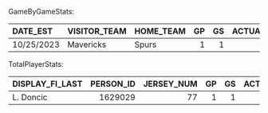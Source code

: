 GameByGameStats:

| DATE_EST   | VISITOR_TEAM   | HOME_TEAM   |   GP |   GS |   ACTUAL_MINUTES |   ACTUAL_SECONDS |   FG |   FGA |   FG_PCT |   FG3 |   FG3A |   FG3_PCT |   FT |   FTA |   FT_PCT |   OFF_REB |   DEF_REB |   TOT_REB |   AVG_TOT_REB |   AST |   PF |   DQ |   STL |   TURNOVERS |   BLK |   PTS |   AVG_PTS |
|:-----------|:---------------|:------------|-----:|-----:|-----------------:|-----------------:|-----:|------:|---------:|------:|-------:|----------:|-----:|------:|---------:|----------:|----------:|----------:|--------------:|------:|-----:|-----:|------:|------------:|------:|------:|----------:|
| 10/25/2023 | Mavericks      | Spurs       |    1 |    1 |               34 |               15 |   13 |    25 |     0.52 |     3 |     11 |     0.273 |    4 |     7 |    0.571 |         1 |        12 |        13 |            13 |    10 |    1 |    0 |     2 |           4 |     0 |    33 |        33 |

TotalPlayerStats:

| DISPLAY_FI_LAST   |   PERSON_ID |   JERSEY_NUM |   GP |   GS |   ACTUAL_MINUTES |   ACTUAL_SECONDS |   FG |   FGA |   FG_PCT |   FG3 |   FG3A |   FG3_PCT |   FT |   FTA |   FT_PCT |   OFF_REB |   DEF_REB |   TOT_REB |   AST |   PF |   DQ |   STL |   TURNOVERS |   BLK |   PTS |   MAX_ACTUAL_MINUTES |   MAX_ACTUAL_SECONDS |   MAX_REB |   MAX_AST |   MAX_STL |   MAX_TURNOVERS |   MAX_BLK |   MAX_PTS |   AVG_ACTUAL_MINUTES |   AVG_ACTUAL_SECONDS |   AVG_TOT_REB |   AVG_AST |   AVG_STL |   AVG_TURNOVERS |   AVG_BLK |   AVG_PTS |   PER_MIN_TOT_REB |   PER_MIN_AST |   PER_MIN_STL |   PER_MIN_TURNOVERS |   PER_MIN_BLK |   PER_MIN_PTS |
|:------------------|------------:|-------------:|-----:|-----:|-----------------:|-----------------:|-----:|------:|---------:|------:|-------:|----------:|-----:|------:|---------:|----------:|----------:|----------:|------:|-----:|-----:|------:|------------:|------:|------:|---------------------:|---------------------:|----------:|----------:|----------:|----------------:|----------:|----------:|---------------------:|---------------------:|--------------:|----------:|----------:|----------------:|----------:|----------:|------------------:|--------------:|--------------:|--------------------:|--------------:|--------------:|
| L. Doncic         |     1629029 |         77   |    1 |    1 |               34 |               15 |   13 |    25 |     0.52 |     3 |     11 |     0.273 |    4 |     7 |    0.571 |         1 |        12 |        13 |    10 |    1 |    0 |     2 |           4 |     0 |    33 |                   34 |                   15 |        13 |        10 |         2 |               4 |         0 |        33 |                   34 |                   15 |            13 |        10 |         2 |               4 |         0 |        33 |              18.2 |            14 |           2.8 |                 5.6 |             0 |          46.2 |